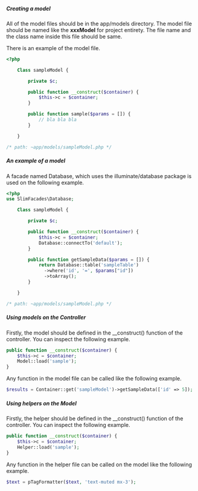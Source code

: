 ##### Creating a model
 
All of the model files should be in the app/models directory. The model file should be named like the **xxxModel** for project entirety. The file name and the class name inside this file should be same.
 
There is an example of the model file.
 
```php
<?php

    Class sampleModel {

        private $c;

        public function __construct($container) {
            $this->c = $container;
        }

        public function sample($params = []) {
            // bla bla bla
        }

    }

/* path: ~app/models/sampleModel.php */
```
 
##### An example of a model
 
A facade named Database, which uses the illuminate/database package is used on the following example.
 
```php
<?php
use SlimFacades\Database;

    Class sampleModel {

        private $c;

        public function __construct($container) {
            $this->c = $container;
            Database::connectTo('default');
        }

        public function getSampleData($params = []) {
            return Database::table('sampleTable')
              ->where('id', '=', $params["id"])
              ->toArray();
        }

    }

/* path: ~app/models/sampleModel.php */
```

##### Using models on the Controller
 
Firstly, the model should be defined in the __construct() function of the controller. You can inspect the following example.
 
```php
public function __construct($container) {
    $this->c = $container;
    Model::load('sample');
}
```
 
Any function in the model file can be called like the following example.

```php
$results = Container::get('sampleModel')->getSampleData(['id' => 5]);
```
 
##### Using helpers on the Model
 
Firstly, the helper should be defined in the __construct() function of the controller. You can inspect the following example.
 
```php
public function __construct($container) {
    $this->c = $container;
    Helper::load('sample');
}
```
 
Any function in the helper file can be called on the model like the following example.
 
```php
$text = pTagFormatter($text, 'text-muted mx-3');
```
